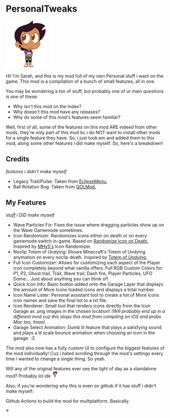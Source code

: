 # PersonalTweaks

<img src="logo.png" width="150" alt="luzojos bro"/>

Hi! I'm Sarah, and this is my mod full of my own Personal stuff i want on the game.
This mod is a compilation of a bunch of small features, all in one.

You may be wondering a ton of stuff, but probably one of ur main questions is one of these:
- Why isn't this mod on the Index?
- Why doesn't this mod have any releases?
- Why do some of this mod's features seem familiar?

Well, first of all, some of the features on this mod ARE indeed from other mods, they're only part of this mod bc i do NOT want to install other mods for a single feature they have. So, i just took em and added them to this mod, along some other features i did make myself.
So, here's a breakdown!

## Credits
*features i didn't make myself*

- Legacy Trail/Pulse: Taken from [EclipseMenu.](https://github.com/EclipseMenu/EclipseMenu)
- Ball Rotation Bug: Taken from [QOLMod.](https://github.com/TheSillyDoggo/GeodeMenu)

## My Features
*stuff i DID make myself*

- Wave Particles Fix: Fixes the issue where dragging particles show up on the Wave Gamemode sometimes.
- Icon Randomizer: Randomizes icons either on death or on every gamemode switch in-game. Based on [Randomize Icon on Death](https://github.com/kittenchilly/Randomize-Icon-on-Death), Inspired by [MHv5's](https://github.com/absoIute/Mega-Hack-v5) Icon Randomizer.
- Noclip Totem of Undying: Shows Minecraft's Totem of Undying anymation on every noclip death. Inspired by [Totem of Undying.](https://github.com/YellowCat98/TotemofUndying-gd)
- Full Icon Customizer: Allows for customizing each aspect of the Player icon completely beyond what vanilla offers. Full RGB Custom Colors for: P1, P2, Ghost trail, Trail, Wave trail, Dash fire, Player Particles, UFO Dome... Just about anything you can think of!
- Quick Icon Info: Basic button added onto the Garage Layer that displays the amount of More Icons loaded icons and displays a total number.
- Icon Name Lister: Personal assistant tool to create a list of More Icons icon names and save the final list to a txt file.
- Icon Renderer: Small tool that renders icons directly from the Icon Garage as .png images in the chosen location! *(Will probably end up in a different mod cuz this stops this mod from compiling on iOS and probs Mac too, lmao)*
- Garage Select Animation: Dumb lil feature that plays a satisfying sound and plays a lil scale bounce animation when choosing an icon in the garage. :3

The mod also now has a fully custom UI to configure the biggest features of the mod individually! Cuz i hated scrolling through the mod's settings every time i wanted to change a single thing. So yeah.

Will any of the original features ever see the light of day as a standalone mod?
Probably lol idk
<img src="logo.png" width="20" alt="luzojos"/>

Also, if you're wondering why this is even on github if it has stuff i didn't make myself:

Github Actions to build the mod for multiplatform. Basically.

<img src="logo.png" width="10" alt="luzojos"/>
